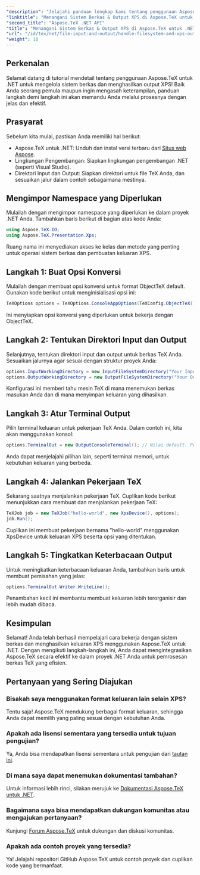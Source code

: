 ```yaml
---
"description": "Jelajahi panduan lengkap kami tentang penggunaan Aspose.TeX untuk .NET untuk menangani sistem berkas dan menghasilkan keluaran XPS. Tutorial langkah demi langkah ini mencakup semuanya, mulai dari menyiapkan lingkungan Anda hingga menjalankan pekerjaan TeX."
"linktitle": "Menangani Sistem Berkas & Output XPS di Aspose.TeX untuk .NET"
"second_title": "Aspose.TeX .NET API"
"title": "Menangani Sistem Berkas & Output XPS di Aspose.TeX untuk .NET"
"url": "/id/tex/net/file-input-and-output/handle-filesystem-and-xps-output/"
"weight": 10
---
```


## Perkenalan

Selamat datang di tutorial mendetail tentang penggunaan Aspose.TeX untuk .NET untuk mengelola sistem berkas dan menghasilkan output XPS! Baik Anda seorang pemula maupun ingin mengasah keterampilan, panduan langkah demi langkah ini akan memandu Anda melalui prosesnya dengan jelas dan efektif.

## Prasyarat

Sebelum kita mulai, pastikan Anda memiliki hal berikut:

- Aspose.TeX untuk .NET: Unduh dan instal versi terbaru dari [Situs web Aspose](https://releases.aspose.com/tex/net/).
- Lingkungan Pengembangan: Siapkan lingkungan pengembangan .NET (seperti Visual Studio).
- Direktori Input dan Output: Siapkan direktori untuk file TeX Anda, dan sesuaikan jalur dalam contoh sebagaimana mestinya.

## Mengimpor Namespace yang Diperlukan

Mulailah dengan mengimpor namespace yang diperlukan ke dalam proyek .NET Anda. Tambahkan baris berikut di bagian atas kode Anda:

```csharp
using Aspose.TeX.IO;
using Aspose.TeX.Presentation.Xps;
```

Ruang nama ini menyediakan akses ke kelas dan metode yang penting untuk operasi sistem berkas dan pembuatan keluaran XPS.

## Langkah 1: Buat Opsi Konversi

Mulailah dengan membuat opsi konversi untuk format ObjectTeX default. Gunakan kode berikut untuk menginisialisasi opsi ini:

```csharp
TeXOptions options = TeXOptions.ConsoleAppOptions(TeXConfig.ObjectTeX());
```

Ini menyiapkan opsi konversi yang diperlukan untuk bekerja dengan ObjectTeX.

## Langkah 2: Tentukan Direktori Input dan Output

Selanjutnya, tentukan direktori input dan output untuk berkas TeX Anda. Sesuaikan jalurnya agar sesuai dengan struktur proyek Anda:

```csharp
options.InputWorkingDirectory = new InputFileSystemDirectory("Your Input Directory");
options.OutputWorkingDirectory = new OutputFileSystemDirectory("Your Output Directory");
```

Konfigurasi ini memberi tahu mesin TeX di mana menemukan berkas masukan Anda dan di mana menyimpan keluaran yang dihasilkan.

## Langkah 3: Atur Terminal Output

Pilih terminal keluaran untuk pekerjaan TeX Anda. Dalam contoh ini, kita akan menggunakan konsol:

```csharp
options.TerminalOut = new OutputConsoleTerminal(); // Nilai default. Penugasan sewenang-wenang.
```

Anda dapat menjelajahi pilihan lain, seperti terminal memori, untuk kebutuhan keluaran yang berbeda.

## Langkah 4: Jalankan Pekerjaan TeX

Sekarang saatnya menjalankan pekerjaan TeX. Cuplikan kode berikut menunjukkan cara membuat dan menjalankan pekerjaan TeX:

```csharp
TeXJob job = new TeXJob("hello-world", new XpsDevice(), options);
job.Run();
```

Cuplikan ini membuat pekerjaan bernama "hello-world" menggunakan XpsDevice untuk keluaran XPS beserta opsi yang ditentukan.

## Langkah 5: Tingkatkan Keterbacaan Output

Untuk meningkatkan keterbacaan keluaran Anda, tambahkan baris untuk membuat pemisahan yang jelas:

```csharp
options.TerminalOut.Writer.WriteLine();
```

Penambahan kecil ini membantu membuat keluaran lebih terorganisir dan lebih mudah dibaca.

## Kesimpulan

Selamat! Anda telah berhasil mempelajari cara bekerja dengan sistem berkas dan menghasilkan keluaran XPS menggunakan Aspose.TeX untuk .NET. Dengan mengikuti langkah-langkah ini, Anda dapat mengintegrasikan Aspose.TeX secara efektif ke dalam proyek .NET Anda untuk pemrosesan berkas TeX yang efisien.

## Pertanyaan yang Sering Diajukan

### Bisakah saya menggunakan format keluaran lain selain XPS?

Tentu saja! Aspose.TeX mendukung berbagai format keluaran, sehingga Anda dapat memilih yang paling sesuai dengan kebutuhan Anda.

### Apakah ada lisensi sementara yang tersedia untuk tujuan pengujian?

Ya, Anda bisa mendapatkan lisensi sementara untuk pengujian dari [tautan ini](https://purchase.conholdate.com/temporary-license/).

### Di mana saya dapat menemukan dokumentasi tambahan?

Untuk informasi lebih rinci, silakan merujuk ke [Dokumentasi Aspose.TeX untuk .NET](https://reference.aspose.com/tex/net/).

### Bagaimana saya bisa mendapatkan dukungan komunitas atau mengajukan pertanyaan?

Kunjungi [Forum Aspose.TeX](https://forum.aspose.com/c/tex/47) untuk dukungan dan diskusi komunitas.

### Apakah ada contoh proyek yang tersedia?

Ya! Jelajahi repositori GitHub Aspose.TeX untuk contoh proyek dan cuplikan kode yang bermanfaat.